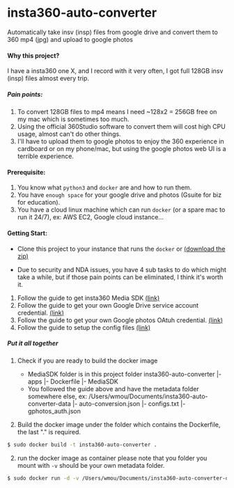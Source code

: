 # insta360-auto-converter
Automatically take insv (insp) files from google drive and convert them to 360 mp4 (jpg) and upload to google photos

#### Why this project?
I have a insta360 one X, and I record with it very often, I got full 128GB insv (insp) files almost every trip.
##### Pain points:
1. To convert 128GB files to mp4 means I need ~128x2 = 256GB free on my mac which is sometimes too much.
2. Using the official 360Studio software to convert them will cost high CPU usage, almost can't do other things.
3. I'll have to upload them to google photos to enjoy the 360 experience in cardboard or on my phone/mac, but using the google photos web UI is a terrible experience.

#### Prerequisite:
1. You know what `python3` and `docker` are and how to run them.
2. You have `enough space` for your google drive and photos (Gsuite for biz for education).
3. You have a cloud linux machine which can run `docker` (or a spare mac to run it 24/7), ex: AWS EC2, Google cloud instance...

#### Getting Start:

* Clone this project to your instance that runs the `docker` or [(download the zip)](https://github.com/whmou/insta360-auto-converter/archive/main.zip)

* Due to security and NDA issues, you have 4 sub tasks to do which might take a while, but if those pain points can be eliminated, I think it's worth it.
1. Follow the guide to get insta360 Media SDK [(link)](https://docs.google.com/document/d/1ob-R5ThN-1azgNpgDqXDr433MFnuSa72c6_hRM4jyY0/edit?usp=sharing)
2. Follow the guide to get your own Google Drive service account credential. [(link)](https://docs.google.com/document/d/1-hhtCnrqRcazClOKOpwbrPocnDZIUy07m_MafZAFZM0/edit?usp=sharing)
3. Follow the guide to get your own Google photos OAtuh credential. [(link)](https://docs.google.com/document/d/1NEnDdgkJIp0a97D7uGtXbwle2uhmd0_cdLKD9-Whrxo/edit?usp=sharing)
4. Follow the guide to setup the config files [(link)](https://docs.google.com/document/d/1y_sskH7c9jXu_5y5FjqztmesNgY2fz5fIMomOZSbkwQ/edit?usp=sharing)

##### Put it all together

1. Check if you are ready to build the docker image
    * MediaSDK folder is in this project folder
    insta360-auto-converter
    |- apps
    |- Dockerfile
    |- MediaSDK
    * You followed the guide above and have the metadata folder somewhere else, ex: /Users/wmou/Documents/insta360-auto-converter-data
    |- auto-conversion.json 
    |- configs.txt 
    |- gphotos_auth.json 
  
2. Build the docker image
under the folder which contains the Dockerfile, the last "." is required.
```bash
$ sudo docker build -t insta360-auto-converter .
```

2. run the docker image as container
please note that you folder you mount with `-v` should be your own metadata folder.
```bash
$ sudo docker run -d -v /Users/wmou/Documents/insta360-auto-converter-data:/insta360-auto-converter-data insta360-auto-converter
```

